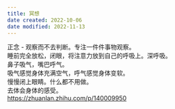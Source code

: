 ```yaml
---
title: 冥想
date created: 2022-10-06
date modified: 2022-11-13
---
```


正念 - 观察而不去判断。专注一件件事物观察。  
睡前完全放松，闭眼，将注意力放到自己的呼吸上。深呼吸。  
鼻子吸气，嘴巴呼气。  
吸气感觉身体充满空气，呼气感觉身体变软。  
慢慢闭上眼睛。什么都不用做。  
去体会身体的感受。  
https://zhuanlan.zhihu.com/p/140009950
